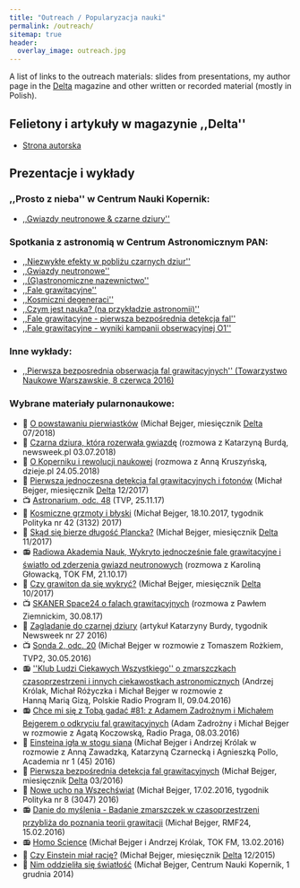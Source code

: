 ```yaml
---
title: "Outreach / Popularyzacja nauki" 
permalink: /outreach/
sitemap: true
header: 
  overlay_image: outreach.jpg
---
```


A list of links to the outreach materials: slides from presentations, 
my author page in the [Delta](http://www.deltami.edu.pl) 
magazine and other written or recorded material (mostly in Polish).  

## Felietony i artykuły w magazynie ,,Delta''
* <a href="http://www.deltami.edu.pl/delta/autorzy/michal_bejger/">Strona autorska</a>

## Prezentacje i wykłady
 
### ,,Prosto z nieba'' w Centrum Nauki Kopernik: 
* <a href="../talks/gwiazdy_neutronowe_i_czarne_dziury.pdf">,,Gwiazdy neutronowe & czarne dziury''</a> 

### Spotkania z astronomią w Centrum Astronomicznym PAN: 
* <a href="../talks/wyklad.ppt">,,Niezwykłe efekty w pobliżu czarnych dziur''</a>
* <a href="../talks/gwiazdy_neutronowe.pdf">,,Gwiazdy neutronowe''</a>
* <a href="../talks/240111.pdf">,,(G)astronomiczne nazewnictwo''</a>
* <a href="../talks/falegrawitacyjne.odp">,,Fale grawitacyjne''</a>
* <a href="../talks/deg.pdf">,,Kosmiczni degeneraci''</a>
* <a href="../talks/czym_jest_nauka.pdf">,,Czym jest nauka? (na przykładzie astronomii)''</a>
* <a href="../talks/gw150914.pdf">,,Fale grawitacyjne - pierwsza bezpośrednia detekcja fal''</a>
* <a href="../talks/fg_afterO1.pdf">,,Fale grawitacyjne - wyniki kampanii obserwacyjnej O1''</a>

### Inne wykłady: 
* <a href="../talks/tnw080616.pdf">,,Pierwsza bezposrednia obserwacja fal grawitacyjnych''
                (Towarzystwo Naukowe Warszawskie, 8 czerwca 2016)
                </a>

### Wybrane materiały pularnonaukowe: 

* &#128240; [O powstawaniu pierwiastków](http://www.deltami.edu.pl/temat/astronomia/astrofizyka/2018/06/21/O_powstawaniu_pierwiastkow/) (Michał Bejger, miesięcznik [Delta](http://www.deltami.edu.pl) 07/2018)
* &#128240; [Czarna dziura, która rozerwała gwiazdę](http://www.newsweek.pl/wiedza/nauka/czarne-dziury-w-kosmosie-rozmowa-z-michalem-bejgerem,artykuly,429591,1.html) (rozmowa z Katarzyną Burdą, newsweek.pl 03.07.2018) 
* &#128240; [O Koperniku i rewolucji naukowej](http://www.dzieje.pl/aktualnosci/m-bejger-w-pewnym-sensie-kopernik-napisal-o-obrotach-cial-niebieskich-bo-rzeczywistosc) (rozmowa z Anną Kruszyńską, dzieje.pl 24.05.2018)
* &#128240; [Pierwsza jednoczesna detekcja fal grawitacyjnych i fotonów](http://www.deltami.edu.pl/temat/fizyka/grawitacja_i_wszechswiat/2017/11/22/Pierwsza_jednoczesna_detekcja_fal/) (Michał Bejger, miesięcznik [Delta](http://www.deltami.edu.pl) 12/2017)
* &#128250; [Astronarium, odc. 48](https://www.youtube.com/watch?v=anyJW7u1Euw) (TVP, 25.11.17)
* &#128240; [Kosmiczne grzmoty i błyski](https://archiwum.polityka.pl/art/kosmiczne-grzmoty-i-blyski,387018.html) (Michał Bejger, 18.10.2017, tygodnik Polityka nr 42 (3132) 2017)
* &#128240; [Skąd się bierze długość Plancka?](http://www.deltami.edu.pl/temat/fizyka/fizyka_kwantowa/2017/10/23/Skad_sie_bierze_dlugosc_Plancka/) (Michał Bejger, miesięcznik [Delta](http://www.deltami.edu.pl) 11/2017)
* &#128251; [Radiowa Akademia Nauk, Wykryto jednocześnie fale grawitacyjne i światło od zderzenia gwiazd neutronowych](http://audycje.tokfm.pl/podcast/Wykryto-jednoczesnie-fale-grawitacyjne-i-swiatlo-od-zderzenia-gwiazd-neutronowych/55192) (rozmowa z Karoliną Głowacką, TOK FM, 21.10.17) 
* &#128240; [Czy grawiton da się wykryć?](http://www.deltami.edu.pl/temat/fizyka/grawitacja_i_wszechswiat/2017/09/20/Czy_grawiton_da_sie_wykryc/) (Michał Bejger, miesięcznik [Delta](http://www.deltami.edu.pl) 10/2017)
* &#128250; [SKANER Space24 o falach grawitacyjnych](http://www.space24.pl/653920,skaner-space24-bejger-o-falach-grawitacyjnych-bardzo-trudno-jest-wygiac-czasoprzestrzen-tak-by-zaczela-drgac) (rozmowa z Pawłem Ziemnickim, 30.08.17)  
* &#128240; [Zaglądanie do czarnej dziury](http://www.newsweek.pl/plus/nauka/fale-grawitacyjne-astrofizycy-potwierdzili-ich-istnienie-w-kosmosie,artykuly,387949,1,z.html) (artykuł Katarzyny Burdy, tygodnik Newsweek nr 27 2016) 
* &#128250; [Sonda 2, odc. 20](http://vod.tvp.pl/25270514/odc-20) (Michał Bejger w rozmowie z Tomaszem Rożkiem, TVP2, 30.05.2016)
* &#128251; [''Klub Ludzi Ciekawych Wszystkiego'' o zmarszczkach czasoprzestrzeni i innych ciekawostkach astronomicznych](http://www.polskieradio.pl/8/405/Artykul/1605382,Rewelacje-nie-tylko-z-teleskopu-Hubblea) (Andrzej Królak, Michał Różyczka i Michał Bejger w rozmowie z Hanną Marią Gizą, Polskie Radio Program II, 09.04.2016)
* &#128251; [Chce mi się z Tobą gadać #81: z Adamem Zadrożnym i Michałem Bejgerem o odkryciu fal grawitacyjnych](http://radiopraga.pl/archiwum-audio/1126-81-z-adamem-zadroznym-i-michalem-bejgerem-o-odkryciu-fal-grawitacyjnych) (Adam Zadrożny i Michał Bejger w rozmowie z Agatą Koczowską, Radio Praga, 08.03.2016)
* &#128240; [Einsteina igła w stogu siana](http://www.naukaonline.pl/nasze-teksty/nauki-scisle/item/2827-einsteina-igla-w-stogu-siana) (Michał Bejger i Andrzej Królak w rozmowie z Anną Zawadzką, Katarzyną Czarnecką i Agnieszką Pollo, Academia nr 1 (45) 2016)
* &#128240; [Pierwsza bezpośrednia detekcja fal grawitacyjnych](http://www.deltami.edu.pl/temat/fizyka/grawitacja_i_wszechswiat/2016/02/21/Pierwsza_bezposrednia_detekcja_fal/) (Michał Bejger, miesięcznik [Delta](http://www.deltami.edu.pl) 03/2016)
* &#128240; [Nowe ucho na Wszechświat](http://archiwum.polityka.pl/autor/michal-bejger,0,14305.html) (Michał Bejger, 17.02.2016, tygodnik Polityka nr 8 (3047) 2016)
* &#128251; [Danie do myślenia - Badanie zmarszczek w czasoprzestrzeni przybliża do poznania teorii grawitacji](http://www.rmf24.pl/tylko-w-rmf24/danie-do-myslenia/news-michal-bejger-badanie-zmarszczek-w-czasoprzestrzeni-przybliz,nId,2145865) (Michał Bejger, RMF24, 15.02.2016)
* &#128251; [Homo Science](http://audycje.tokfm.pl/odcinek/Przeglad-naukowych-newsow-tygodnia-Rozmowa-z-Polakami-zaangazowanymi-w-odkrycie-fal-grawitacyjnych-prof-Andrzej-Krolak-i-dr-Michal-Bejger/34362) (Michał Bejger i Andrzej Królak, TOK FM, 13.02.2016)
* &#128240; [Czy Einstein miał rację?](http://www.deltami.edu.pl/temat/fizyka/grawitacja_i_wszechswiat/2015/11/26/Czy_Einstein_mial_racje/) (Michał Bejger, miesięcznik [Delta](http://www.deltami.edu.pl) 12/2015)
* &#128240; [Nim oddzieliła się światłość](http://www.kopernik.org.pl/orientuj-sie-w-nauce/20140/nim-oddzielila-sie-swiatlosc/) (Michał Bejger, Centrum Nauki Kopernik, 1 grudnia 2014)

